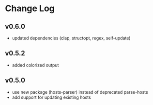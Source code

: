 # Change Log

## v0.6.0

- updated dependencies (clap, structopt, regex, self-update)

## v0.5.2

- added colorized output

## v0.5.0

- use new package (hosts-parser) instead of deprecated parse-hosts
- add support for updating existing hosts
